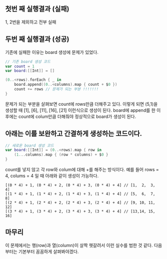 ## 첫번 째 실행결과 (실패)
1, 2번을 제외하고 전부 실패

## 두번 째 실행결과 (성공)
기존에 실패한 이유는 board 생성에 문제가 있었다.
```swift
// 기존 board 생성 코드
var count = 1
var board:[[Int]] = []

(0..<rows).forEach { _ in
    board.append((0..<columns).map { count + $0 })
    count += rows // 문제가 되는 부분 !!!!!!!
}
```
문제가 되는 부분을 살펴보면 count에 rows만큼 더해주고 있다.
이렇게 되면 (5,1)을 생성할 때 [1], [6], [11], [16], [21] 이런식으로 생성이 된다.
board에 append를 한 이후에는 count에 colum만큼 더해줘야 정상적으로 board가 생성이 된다.

## 아래는 이를 보완하고 간결하게 생성하는 코드이다.
```swift
// 새로운 board 생성 코드
var board:[[Int]] = (0..<rows).map { row in
    (1...columns).map { (row * columns) + $0 }
}
```

count를 넣지 않고  각 row와 colum에 대해 +를 해주는 방식이다.
예를 들어 rows = 4, colums = 4 일 때 아래와 같이 생성이 가능하다.
```
[(0 * 4) + 1, (0 * 4) + 2, (0 * 4) + 3, (0 * 4) + 4] // [1,  2,  3,  4]
[(1 * 4) + 1, (1 * 4) + 2, (1 * 4) + 3, (1 * 4) + 4] // [5,  6,  7,  8]
[(2 * 4) + 1, (2 * 4) + 2, (2 * 4) + 3, (2 * 4) + 4] // [9, 10, 11, 12]
[(3 * 4) + 1, (3 * 4) + 2, (3 * 4) + 3, (3 * 4) + 4] // [13,14, 15, 16]
```

## 마무리
이 문제에서는 행(row)과 열(column)이 살짝 헷갈려서 이런 실수를 범한 것 같다.
다음부터는 기본부터 꼼꼼하게 살펴봐야겠다.
